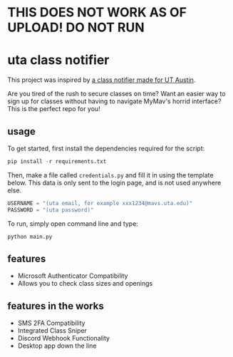 
# THIS DOES NOT WORK AS OF UPLOAD! DO NOT RUN

# uta class notifier

This project was inspired by [a class notifier made for UT Austin](https://github.com/christiandipert/UT-Course-Availability-Tracker).

Are you tired of the rush to secure classes on time? Want an easier way to sign up for classes without having to navigate MyMav's horrid interface? This is the perfect repo for you!

## usage

To get started, first install the dependencies required for the script:
```python
pip install -r requirements.txt
```

Then, make a file called ```credentials.py``` and fill it in using the template below. This data is only sent to the login page, and is not used anywhere else.
```python
USERNAME = "(uta email, for example xxx1234@mavs.uta.edu)"
PASSWORD = "(uta password)"
```

To run, simply open command line and type:
```python
python main.py
```
## features

- Microsoft Authenticator Compatibility
- Allows you to check class sizes and openings

## features in the works

- SMS 2FA Compatibility
- Integrated Class Sniper
- Discord Webhook Functionality 
- Desktop app down the line

